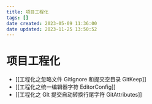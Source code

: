 ```yaml
---
title: 项目工程化
tags: []
date created: 2023-05-09 11:36:00
date updated: 2023-11-25 13:50:52
---
```


# 项目工程化

- [[工程化之忽略文件 GitIgnore 和提交空目录 GitKeep]]
- [[工程化之统一编辑器字符 EditorConfig]]
- [[工程化之 GIt 提交自动转换行尾字符 GitAttributes]]

